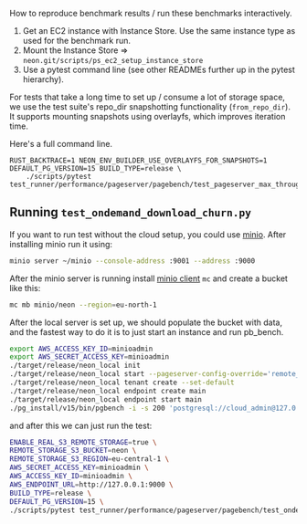 How to reproduce benchmark results / run these benchmarks interactively.

1. Get an EC2 instance with Instance Store. Use the same instance type as used for the benchmark run.
2. Mount the Instance Store => `neon.git/scripts/ps_ec2_setup_instance_store`
3. Use a pytest command line (see other READMEs further up in the pytest hierarchy).

For tests that take a long time to set up / consume a lot of storage space,
we use the test suite's repo_dir snapshotting functionality (`from_repo_dir`).
It supports mounting snapshots using overlayfs, which improves iteration time.

Here's a full command line.

```
RUST_BACKTRACE=1 NEON_ENV_BUILDER_USE_OVERLAYFS_FOR_SNAPSHOTS=1 DEFAULT_PG_VERSION=15 BUILD_TYPE=release \
    ./scripts/pytest test_runner/performance/pageserver/pagebench/test_pageserver_max_throughput_getpage_at_latest_lsn.py
````

## Running `test_ondemand_download_churn.py`

If you want to run test without the cloud setup, you could use [minio](https://min.io/docs/minio/linux/index.html).
After installing minio run it using:
```bash
minio server ~/minio --console-address :9001 --address :9000
```

After the minio server is running install [minio client](https://min.io/docs/minio/linux/reference/minio-mc.html) `mc`
and create a bucket like this:
```bash
mc mb minio/neon --region=eu-north-1
```

After the local server is set up, we should populate the bucket with data, and the fastest way to do it 
is to just start an instance and run pb_bench.
```bash
export AWS_ACCESS_KEY_ID=minioadmin
export AWS_SECRET_ACCESS_KEY=minioadmin
./target/release/neon_local init
./target/release/neon_local start --pageserver-config-override='remote_storage = { bucket_name = "neon", endpoint = "http://127.0.0.1:9000", bucket_region = "eu-central-1", prefix_in_bucket = "neon", concurrency_limit=500 }'
./target/release/neon_local tenant create --set-default
./target/release/neon_local endpoint create main
./target/release/neon_local endpoint start main
./pg_install/v15/bin/pgbench -i -s 200 'postgresql://cloud_admin@127.0.0.1:55432/postgres'
```

and after this we can just run the test:
```bash
ENABLE_REAL_S3_REMOTE_STORAGE=true \
REMOTE_STORAGE_S3_BUCKET=neon \
REMOTE_STORAGE_S3_REGION=eu-central-1 \
AWS_SECRET_ACCESS_KEY=minioadmin \
AWS_ACCESS_KEY_ID=minioadmin \
AWS_ENDPOINT_URL=http://127.0.0.1:9000 \
BUILD_TYPE=release \
DEFAULT_PG_VERSION=15 \
./scripts/pytest test_runner/performance/pageserver/pagebench/test_ondemand_download_churn.py
```
